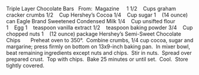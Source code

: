 Triple Layer Chocolate Bars
 
From:  Magazine
 
 
1 1/2    Cups graham cracker crumbs
1/2    Cup Hershey’s Cocoa
1/4    Cup sugar
1    (14 ounce) can Eagle Brand Sweetened Condensed Milk
1/4    Cup unsifted flour
1    Egg
1    teaspoon vanilla extract
1/2    teaspoon baking powder
3/4    Cup chopped nuts
1    (12 ounce) package Hershey’s Semi-Sweet Chocolate Chips
 
 
 
Preheat oven to 350°.  Combine crumbs, 1/4 cup cocoa, sugar and margarine; press firmly on bottom on 13x9-inch baking pan.  In mixer bowl, beat remaining ingredients except nuts and chips.  Stir in nuts.  Spread over prepared crust.  Top with chips.  Bake 25 minutes or until set.  Cool.  Store tightly covered.
 

